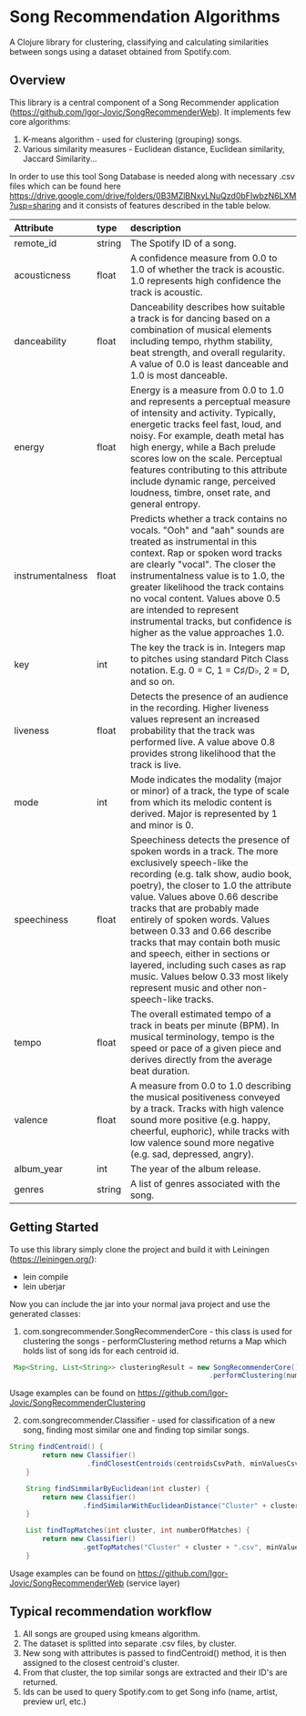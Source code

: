 # Song Recommendation Algorithms
A Clojure library for clustering, classifying and calculating similarities between songs using a dataset obtained from Spotify.com.  
## Overview
This library is a central component of a Song Recommender application (https://github.com/Igor-Jovic/SongRecommenderWeb).
It implements few core algorithms:
1. K-means algorithm - used for clustering (grouping) songs. 
2. Various similarity measures - Euclidean distance, Euclidean similarity, Jaccard Similarity... 

In order to use this tool Song Database is needed along with necessary .csv files which can be found here 
https://drive.google.com/drive/folders/0B3MZlBNxyLNuQzd0bFIwbzN6LXM?usp=sharing and it consists of features described in the table below. 

| Attribute      | type           | description               |
| :-------------- |:--------------| :-------------------------|
| remote_id | string | The Spotify ID of a song. |
| acousticness   | float          | A confidence measure from 0.0 to 1.0 of whether the track is acoustic. 1.0 represents high confidence the track is acoustic. |
| danceability   | float          | Danceability describes how suitable a track is for dancing based on a combination of musical elements including tempo, rhythm stability, beat strength, and overall regularity. A value of 0.0 is least danceable and 1.0 is most danceable. |
| energy         | float          | Energy is a measure from 0.0 to 1.0 and represents a perceptual measure of intensity and activity. Typically, energetic tracks feel fast, loud, and noisy. For example, death metal has high energy, while a Bach prelude scores low on the scale. Perceptual features contributing to this attribute include dynamic range, perceived loudness, timbre, onset rate, and general entropy. |
| instrumentalness| float          | Predicts whether a track contains no vocals. "Ooh" and "aah" sounds are treated as instrumental in this context. Rap or spoken word tracks are clearly "vocal". The closer the instrumentalness value is to 1.0, the greater likelihood the track contains no vocal content. Values above 0.5 are intended to represent instrumental tracks, but confidence is higher as the value approaches 1.0. |
| key| int | The key the track is in. Integers map to pitches using standard Pitch Class notation. E.g. 0 = C, 1 = C♯/D♭, 2 = D, and so on.|
| liveness| float | 	Detects the presence of an audience in the recording. Higher liveness values represent an increased probability that the track was performed live. A value above 0.8 provides strong likelihood that the track is live.|
| mode| int | Mode indicates the modality (major or minor) of a track, the type of scale from which its melodic content is derived. Major is represented by 1 and minor is 0.|
| speechiness| float |Speechiness detects the presence of spoken words in a track. The more exclusively speech-like the recording (e.g. talk show, audio book, poetry), the closer to 1.0 the attribute value. Values above 0.66 describe tracks that are probably made entirely of spoken words. Values between 0.33 and 0.66 describe tracks that may contain both music and speech, either in sections or layered, including such cases as rap music. Values below 0.33 most likely represent music and other non-speech-like tracks.|
| tempo | float | The overall estimated tempo of a track in beats per minute (BPM). In musical terminology, tempo is the speed or pace of a given piece and derives directly from the average beat duration.|
| valence | float |	A measure from 0.0 to 1.0 describing the musical positiveness conveyed by a track. Tracks with high valence sound more positive (e.g. happy, cheerful, euphoric), while tracks with low valence sound more negative (e.g. sad, depressed, angry).|
| album_year | int | The year of the album release. |
| genres | string |	A list of genres associated with the song.|

## Getting Started

To use this library simply clone the project and build it with Leiningen (https://leiningen.org/):
- lein compile
- lein uberjar
 
Now you can include the jar into your normal java project and use the generated classes:
1. com.songrecommender.SongRecommenderCore - this class is used for clustering the songs - performClustering method returns a Map which holds list of song ids for each centroid id. 

```java
 Map<String, List<String>> clusteringResult = new SongRecommenderCore()
                                                 .performClustering(numberOfClusters, pathToCsv);
```
Usage examples can be found on https://github.com/Igor-Jovic/SongRecommenderClustering 

2. com.songrecommender.Classifier - used for classification of a new song, finding most similar one and finding top similar songs. 

```java
String findCentroid() {
        return new Classifier()
                   .findClosestCentroids(centroidsCsvPath, minValuesCsvPath, maxValuesCsvPath, songMap);
    }

    String findSimmilarByEuclidean(int cluster) {
        return new Classifier()
                  .findSimilarWithEuclideanDistance("Cluster" + cluster + ".csv", minValuesCsvPath, maxValuesCsvPath, songMap);
    }

    List findTopMatches(int cluster, int numberOfMatches) {
        return new Classifier()
                  .getTopMatches("Cluster" + cluster + ".csv", minValuesCsvPath, maxValuesCsvPath, songMap, numberOfMatches);
    }
```

Usage examples can be found on https://github.com/Igor-Jovic/SongRecommenderWeb (service layer)

## Typical recommendation workflow
1. All songs are grouped using kmeans algorithm.
2. The dataset is splitted into separate .csv files, by cluster.
3. New song with attributes is passed to findCentroid() method, it is then assigned to the closest centroid's cluster.
4. From that cluster, the top similar songs are extracted and their ID's are returned.
5. Ids can be used to query Spotify.com to get Song info (name, artist, preview url, etc.) 
